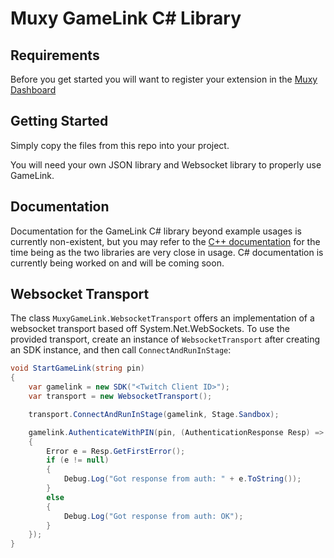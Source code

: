 # Muxy GameLink C# Library

## Requirements

Before you get started you will want to register your extension in the [Muxy Dashboard](https://dev.muxy.io)

## Getting Started

Simply copy the files from this repo into your project.

You will need your own JSON library and Websocket library to properly use GameLink.

## Documentation

Documentation for the GameLink C# library beyond example usages is currently non-existent, but you may refer to the [C++ documentation](https://dev.muxy.io/docs/api) for the time being as the two libraries are very close in usage. C# documentation is currently being worked on and will be coming soon.

## Websocket Transport
The class `MuxyGameLink.WebsocketTransport` offers an implementation of a websocket transport based off System.Net.WebSockets.
To use the provided transport, create an instance of `WebsocketTransport` after creating an SDK instance, and then call
`ConnectAndRunInStage`:

```C#
void StartGameLink(string pin)
{
	var gamelink = new SDK("<Twitch Client ID>");
	var transport = new WebsocketTransport();

	transport.ConnectAndRunInStage(gamelink, Stage.Sandbox);

	gamelink.AuthenticateWithPIN(pin, (AuthenticationResponse Resp) =>
	{
		Error e = Resp.GetFirstError();
		if (e != null)
		{
			Debug.Log("Got response from auth: " + e.ToString());
		}
		else
		{
			Debug.Log("Got response from auth: OK");
		}
	});
}
```
